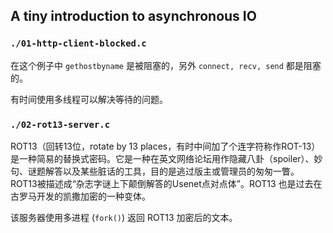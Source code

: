 ## A tiny introduction to asynchronous IO

### `./01-http-client-blocked.c`

在这个例子中 `gethostbyname` 是被阻塞的，另外 `connect, recv, send` 都是阻塞的。

有时间使用多线程可以解决等待的问题。

### `./02-rot13-server.c`

ROT13（回转13位，rotate by 13 places，有时中间加了个连字符称作ROT-13）是一种简易的替换式密码。它是一种在英文网络论坛用作隐藏八卦（spoiler）、妙句、谜题解答以及某些脏话的工具，目的是逃过版主或管理员的匆匆一瞥。ROT13被描述成“杂志字谜上下颠倒解答的Usenet点对点体”。ROT13 也是过去在古罗马开发的凯撒加密的一种变体。

该服务器使用多进程 (`fork()`) 返回 ROT13 加密后的文本。
